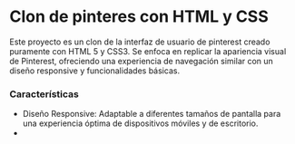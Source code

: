 # Clon de pinteres con HTML y CSS
Este proyecto es un clon de la interfaz de usuario de pinterest creado puramente con HTML 5 y CSS3.
Se enfoca en replicar la apariencia visual de Pinterest, ofreciendo una experiencia de navegación similar con un diseño responsive y funcionalidades básicas.

### Características
* Diseño Responsive: Adaptable a diferentes tamaños de pantalla para una experiencia óptima de dispositivos móviles y de escritorio.
* 


